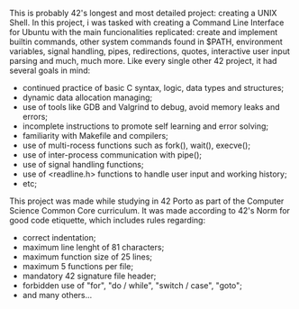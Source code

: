This is probably 42's longest and most detailed project: creating a UNIX Shell.
In this project, i was tasked with creating a Command Line Interface for Ubuntu
with the main funcionalities replicated: create and implement builtin commands,
other system commands found in $PATH, environment variables, signal handling,
pipes, redirections, quotes, interactive user input parsing and much, much more. 
Like every single other 42 project, it had several goals in mind:
- continued practice of basic C syntax, logic, data types and structures;
- dynamic data allocation managing;
- use of tools like GDB and Valgrind to debug, avoid memory leaks and errors;
- incomplete instructions to promote self learning and error solving;
- familiarity with Makefile and compilers;
- use of multi-rocess functions such as fork(), wait(), execve();
- use of inter-process communication with pipe();
- use of signal handling functions;
- use of <readline.h> functions to handle user input and working history;
- etc;

This project was made while studying in 42 Porto as part of the Computer Science
Common Core curriculum.
It was made according to 42's Norm for good code etiquette, which includes rules regarding:
- correct indentation;
- maximum line lenght of 81 characters;
- maximum function size of 25 lines;
- maximum 5 functions per file;
- mandatory 42 signature file header;
- forbidden use of "for", "do / while", "switch / case", "goto";
- and many others...